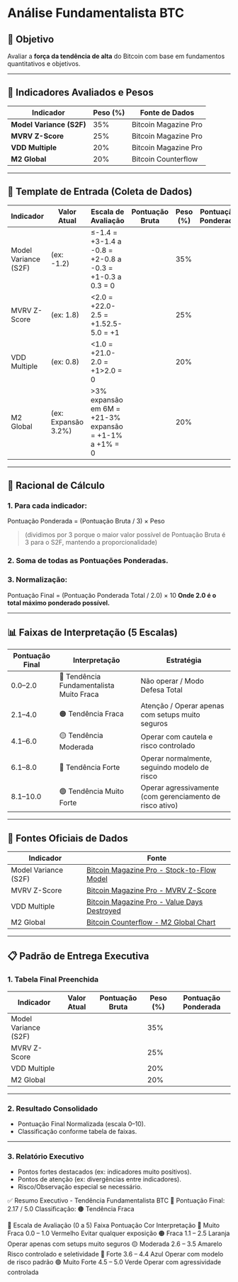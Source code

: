 # Análise Fundamentalista BTC

## 🎯 Objetivo

Avaliar a **força da tendência de alta** do Bitcoin com base em fundamentos quantitativos e objetivos.

---

## 🧩 Indicadores Avaliados e Pesos

| Indicador | Peso (%) | Fonte de Dados |
| --- | --- | --- |
| **Model Variance (S2F)** | 35% | Bitcoin Magazine Pro |
| **MVRV Z-Score** | 25% | Bitcoin Magazine Pro |
| **VDD Multiple** | 20% | Bitcoin Magazine Pro |
| **M2 Global** | 20% | Bitcoin Counterflow |

---

## 📝 Template de Entrada (Coleta de Dados)

| Indicador | Valor Atual | Escala de Avaliação | Pontuação Bruta | Peso (%) | Pontuação Ponderada |
| --- | --- | --- | --- | --- | --- |
| Model Variance (S2F) | (ex: -1.2) | ≤-1.4 = +3-1.4 a -0.8 = +2-0.8 a -0.3 = +1-0.3 a 0.3 = 0 |  | 35% |  |
| MVRV Z-Score | (ex: 1.8) | <2.0 = +22.0-2.5 = +1.52.5-5.0 = +1 |  | 25% |  |
| VDD Multiple | (ex: 0.8) | <1.0 = +21.0-2.0 = +1>2.0 = 0 |  | 20% |  |
| M2 Global | (ex: Expansão 3.2%) | >3% expansão em 6M = +21-3% expansão = +1-1% a +1% = 0 |  | 20% |  |

---

## 📐 Racional de Cálculo

### 1. Para cada indicador:

Pontuação Ponderada = (Pontuação Bruta / 3) × Peso

> (dividimos por 3 porque o maior valor possível de Pontuação Bruta é 3 para o S2F, mantendo a proporcionalidade)
> 

### 2. Soma de todas as Pontuações Ponderadas.

### 3. Normalização:

Pontuação Final = (Pontuação Ponderada Total / 2.0) × 10
**Onde 2.0 é o total máximo ponderado possível.**

---

## 📊 Faixas de Interpretação (5 Escalas)

| Pontuação Final | Interpretação | Estratégia |
| --- | --- | --- |
| 0.0–2.0 | 🔴 Tendência Fundamentalista Muito Fraca | Não operar / Modo Defesa Total |
| 2.1–4.0 | 🟠 Tendência Fraca | Atenção / Operar apenas com setups muito seguros |
| 4.1–6.0 | 🟡 Tendência Moderada | Operar com cautela e risco controlado |
| 6.1–8.0 | 🔵 Tendência Forte | Operar normalmente, seguindo modelo de risco |
| 8.1–10.0 | 🟢 Tendência Muito Forte | Operar agressivamente (com gerenciamento de risco ativo) |

---

## 📎 Fontes Oficiais de Dados

| Indicador | Fonte |
| --- | --- |
| Model Variance (S2F) | [Bitcoin Magazine Pro - Stock-to-Flow Model](https://www.bitcoinmagazinepro.com/charts/stock-to-flow-model/) |
| MVRV Z-Score | [Bitcoin Magazine Pro - MVRV Z-Score](https://www.bitcoinmagazinepro.com/charts/mvrv-zscore/) |
| VDD Multiple | [Bitcoin Magazine Pro - Value Days Destroyed](https://www.bitcoinmagazinepro.com/charts/value-days-destroyed-multiple/) |
| M2 Global | [Bitcoin Counterflow - M2 Global Chart](https://bitcoincounterflow.com/charts/m2-global/) |

---

## 📋 Padrão de Entrega Executiva

### 1. Tabela Final Preenchida

| Indicador | Valor Atual | Pontuação Bruta | Peso (%) | Pontuação Ponderada |
| --- | --- | --- | --- | --- |
| Model Variance (S2F) |  |  | 35% |  |
| MVRV Z-Score |  |  | 25% |  |
| VDD Multiple |  |  | 20% |  |
| M2 Global |  |  | 20% |  |

---

### 2. Resultado Consolidado

- Pontuação Final Normalizada (escala 0–10).
- Classificação conforme tabela de faixas.

---

### 3. Relatório Executivo

- Pontos fortes destacados (ex: indicadores muito positivos).
- Pontos de atenção (ex: divergências entre indicadores).
- Risco/Observação especial se necessário.

✅ Resumo Executivo - Tendência Fundamentalista BTC
🎯 Pontuação Final: 2.17 / 5.0
Classificação: 🟠 Tendência Fraca

🔢 Escala de Avaliação (0 a 5)
Faixa	Pontuação	Cor	Interpretação
🔴 Muito Fraca	0.0 – 1.0	Vermelho	Evitar qualquer exposição
🟠 Fraca	1.1 – 2.5	Laranja	Operar apenas com setups muito seguros
🟡 Moderada	2.6 – 3.5	Amarelo	Risco controlado e seletividade
🔵 Forte	3.6 – 4.4	Azul	Operar com modelo de risco padrão
🟢 Muito Forte	4.5 – 5.0	Verde	Operar com agressividade controlada